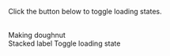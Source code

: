 <go-card card-title="Spinner">
  <p>Click the button below to toggle loading states.</p>
  <go-spinner></go-spinner>
  <br />
  <go-spinner style="--spinner-size: 2rem; --spinner-ring-color: var(--go-color-success-500); --spinner-ring-width: 0.5rem">Making doughnut</go-spinner>
  <br />
  <go-spinner stacked="true" style="--spinner-size: 4rem; --spinner-ring-color: var(--go-color-secondary-600)">Stacked label</go-spinner>

  <go-button slot="footer" type="button" id="toggle-btn">
    <go-spinner></go-spinner>
    Toggle loading state
  </go-button>
</go-card>
<script>
  const spinners = document.querySelectorAll('go-spinner');
  const toggleBtn = document.getElementById('toggle-btn');
  toggleBtn.addEventListener('click', function () {
    // toggle loading state
    for (let i = 0; i < spinners.length; i++) {
      spinners[i].loading = !spinners[i].loading;
    }
  });
</script>
